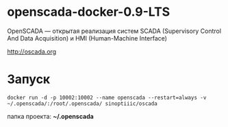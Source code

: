 # openscada-docker-0.9-LTS

OpenSCADA — открытая реализация систем SCADA (Supervisory Control And Data Acquisition) и HMI (Human-Machine Interface)

http://oscada.org

# Запуск

```docker run -d -p 10002:10002 --name openscada --restart=always -v ~/.openscada/:/root/.openscada/ sinoptiiic/oscada```

папка проекта: **~/.openscada**
